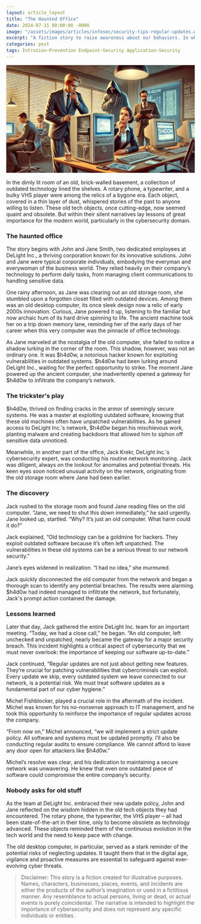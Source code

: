 ```yaml
---
layout: article_layout
title: "The Haunted Office"
date: 2024-07-15 08:00:00 -0000
image: "/assets/images/articles/infosec/security-tips-regular-updates.webp"
excerpt: "A fiction story to raise awareness about our behaviors. In what ways can you help prevent cyberattacks?"
categories: post
tags: Intrusion-Prevention Endpoint-Security Application-Security
---
```

![Illustrated by our virtual artist, Jane Smith and Jack Krekr examining the old computer, the shadowy hacker $h4d0w lurking in the background.](/assets/images/articles/infosec/security-tips-regular-updates.webp)


In the dimly lit room of an old, brick-walled basement, a collection of outdated technology lined the shelves. A rotary phone, a typewriter, and a bulky VHS player were among the relics of a bygone era. Each object, covered in a thin layer of dust, whispered stories of the past to anyone willing to listen. These old tech objects, once cutting-edge, now seemed quaint and obsolete. But within their silent narratives lay lessons of great importance for the modern world, particularly in the cybersecurity domain.<!--more-->

### The haunted office

The story begins with John and Jane Smith, two dedicated employees at DeLight Inc., a thriving corporation known for its innovative solutions. John and Jane were typical corporate individuals, embodying the everyman and everywoman of the business world. They relied heavily on their company’s technology to perform daily tasks, from managing client communications to handling sensitive data.

One rainy afternoon, as Jane was clearing out an old storage room, she stumbled upon a forgotten closet filled with outdated devices. Among them was an old desktop computer, its once sleek design now a relic of early 2000s innovation. Curious, Jane powered it up, listening to the familiar but now archaic hum of its hard drive spinning to life. The ancient machine took her on a trip down memory lane, reminding her of the early days of her career when this very computer was the pinnacle of office technology.

As Jane marveled at the nostalgia of the old computer, she failed to notice a shadow lurking in the corner of the room. This shadow, however, was not an ordinary one. It was $h4d0w, a notorious hacker known for exploiting vulnerabilities in outdated systems. $h4d0w had been lurking around DeLight Inc., waiting for the perfect opportunity to strike. The moment Jane powered up the ancient computer, she inadvertently opened a gateway for $h4d0w to infiltrate the company’s network.

### The trickster's play

$h4d0w, thrived on finding cracks in the armor of seemingly secure systems. He was a master at exploiting outdated software, knowing that these old machines often have unpatched vulnerabilities. As he gained access to DeLight Inc.'s network, $h4d0w began his mischievous work, planting malware and creating backdoors that allowed him to siphon off sensitive data unnoticed.

Meanwhile, in another part of the office, Jack Krekr, DeLight Inc.'s cybersecurity expert, was conducting his routine network monitoring. Jack was diligent, always on the lookout for anomalies and potential threats. His keen eyes soon noticed unusual activity on the network, originating from the old storage room where Jane had been earlier.

### The discovery

Jack rushed to the storage room and found Jane reading files on the old computer. “Jane, we need to shut this down immediately,” he said urgently. Jane looked up, startled. “Why? It’s just an old computer. What harm could it do?”

Jack explained, “Old technology can be a goldmine for hackers. They exploit outdated software because it’s often left unpatched. The vulnerabilities in these old systems can be a serious threat to our network security.”

Jane’s eyes widened in realization. “I had no idea,” she murmured.

Jack quickly disconnected the old computer from the network and began a thorough scan to identify any potential breaches. The results were alarming. $h4d0w had indeed managed to infiltrate the network, but fortunately, Jack's prompt action contained the damage.

### Lessons learned

Later that day, Jack gathered the entire DeLight Inc. team for an important meeting. “Today, we had a close call,” he began. “An old computer, left unchecked and unpatched, nearly became the gateway for a major security breach. This incident highlights a critical aspect of cybersecurity that we must never overlook: the importance of keeping our software up-to-date.”

Jack continued, “Regular updates are not just about getting new features. They’re crucial for patching vulnerabilities that cybercriminals can exploit. Every update we skip, every outdated system we leave connected to our network, is a potential risk. We must treat software updates as a fundamental part of our cyber hygiene.”

Michel Fishblocker, played a crucial role in the aftermath of the incident. Michel was known for his no-nonsense approach to IT management, and he took this opportunity to reinforce the importance of regular updates across the company.

“From now on,” Michel announced, “we will implement a strict update policy. All software and systems must be updated promptly. I’ll also be conducting regular audits to ensure compliance. We cannot afford to leave any door open for attackers like $h4d0w.”

Michel’s resolve was clear, and his dedication to maintaining a secure network was unwavering. He knew that even one outdated piece of software could compromise the entire company’s security.

### Nobody asks for old stuff

As the team at DeLight Inc. embraced their new update policy, John and Jane reflected on the wisdom hidden in the old tech objects they had encountered. The rotary phone, the typewriter, the VHS player – all had been state-of-the-art in their time, only to become obsolete as technology advanced. These objects reminded them of the continuous evolution in the tech world and the need to keep pace with change.

The old desktop computer, in particular, served as a stark reminder of the potential risks of neglecting updates. It taught them that in the digital age, vigilance and proactive measures are essential to safeguard against ever-evolving cyber threats.

>Disclaimer: This story is a fiction created for illustrative purposes. Names, characters, businesses, places, events, and incidents are either the products of the author’s imagination or used in a fictitious manner. Any resemblance to actual persons, living or dead, or actual events is purely coincidental. The narrative is intended to highlight the importance of cybersecurity and does not represent any specific individuals or entities.